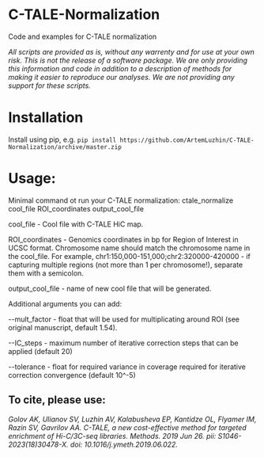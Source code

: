 # C-TALE-Normalization
Code and examples for C-TALE normalization

*All scripts are provided as is, without any warrenty and for use at your own risk. This is not the release of a software package. We are only providing this information and code in addition to a description of methods for making it easier to reproduce our analyses. We are not providing any support for these scripts.*

# Installation

Install using pip, e.g.
`pip install https://github.com/ArtemLuzhin/C-TALE-Normalization/archive/master.zip`

# Usage:

Minimal command ot run your C-TALE normalization:
ctale_normalize cool_file ROI_coordinates output_cool_file

cool_file - Cool file with C-TALE HiC map.

ROI_coordinates - Genomics coordinates in bp for Region of Interest in UCSC format.
Chromosome name should match the chromosome name in the cool_file.
For example, chr1:150,000-151,000;chr2:320000-420000 - if capturing multiple regions (not more than 1 per chromosome!), separate them with a semicolon.

output_cool_file - name of new cool file that will be generated.

Additional arguments you can add:

--mult_factor - float that will be used for multiplicating around ROI (see original manuscript, default 1.54).

--IC_steps - maximum number of iterative correction steps that can be applied (default 20)

--tolerance - float for required variance in coverage required for iterative correction convergence (default 10^-5)

## To cite, please use:
*Golov AK, Ulianov SV, Luzhin AV, Kalabusheva EP, Kantidze OL, Flyamer IM,
Razin SV, Gavrilov AA. C-TALE, a new cost-effective method for targeted
enrichment of Hi-C/3C-seq libraries. Methods. 2019 Jun 26. pii:
S1046-2023(18)30478-X. doi: 10.1016/j.ymeth.2019.06.022.*
